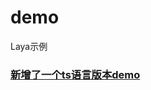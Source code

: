 # demo
Laya示例
### [新增了一个ts语言版本demo](https://github.com/lzw674356245/demo/tree/master/TypeScriptVersion)
